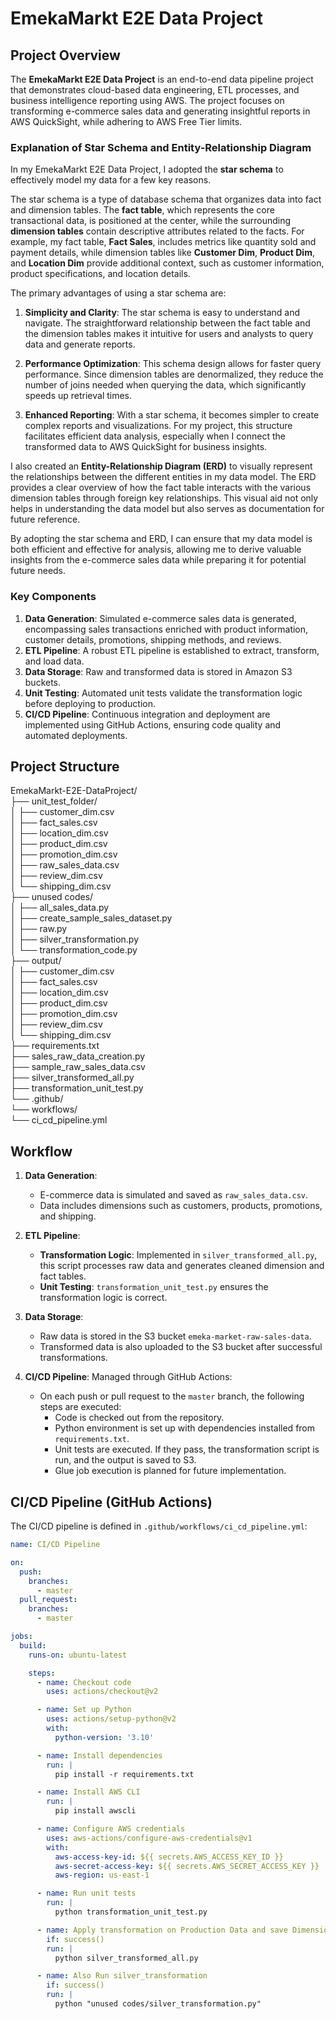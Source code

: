 # EmekaMarkt E2E Data Project

## Project Overview

The **EmekaMarkt E2E Data Project** is an end-to-end data pipeline project that demonstrates cloud-based data engineering, ETL processes, and business intelligence reporting using AWS. The project focuses on transforming e-commerce sales data and generating insightful reports in AWS QuickSight, while adhering to AWS Free Tier limits.  


  
### Explanation of Star Schema and Entity-Relationship Diagram

In my EmekaMarkt E2E Data Project, I adopted the **star schema** to effectively model my data for a few key reasons.

The star schema is a type of database schema that organizes data into fact and dimension tables. The **fact table**, which represents the core transactional data, is positioned at the center, while the surrounding **dimension tables** contain descriptive attributes related to the facts. For example, my fact table, **Fact Sales**, includes metrics like quantity sold and payment details, while dimension tables like **Customer Dim**, **Product Dim**, and **Location Dim** provide additional context, such as customer information, product specifications, and location details.

The primary advantages of using a star schema are:

1. **Simplicity and Clarity**: The star schema is easy to understand and navigate. The straightforward relationship between the fact table and the dimension tables makes it intuitive for users and analysts to query data and generate reports.

2. **Performance Optimization**: This schema design allows for faster query performance. Since dimension tables are denormalized, they reduce the number of joins needed when querying the data, which significantly speeds up retrieval times.

3. **Enhanced Reporting**: With a star schema, it becomes simpler to create complex reports and visualizations. For my project, this structure facilitates efficient data analysis, especially when I connect the transformed data to AWS QuickSight for business insights.

I also created an **Entity-Relationship Diagram (ERD)** to visually represent the relationships between the different entities in my data model. The ERD provides a clear overview of how the fact table interacts with the various dimension tables through foreign key relationships. This visual aid not only helps in understanding the data model but also serves as documentation for future reference.

By adopting the star schema and ERD, I can ensure that my data model is both efficient and effective for analysis, allowing me to derive valuable insights from the e-commerce sales data while preparing it for potential future needs.


### Key Components

1. **Data Generation**: Simulated e-commerce sales data is generated, encompassing sales transactions enriched with product information, customer details, promotions, shipping methods, and reviews.
2. **ETL Pipeline**: A robust ETL pipeline is established to extract, transform, and load data.
3. **Data Storage**: Raw and transformed data is stored in Amazon S3 buckets.
4. **Unit Testing**: Automated unit tests validate the transformation logic before deploying to production.
5. **CI/CD Pipeline**: Continuous integration and deployment are implemented using GitHub Actions, ensuring code quality and automated deployments.

## Project Structure
EmekaMarkt-E2E-DataProject/  
├── unit_test_folder/  
│   ├── customer_dim.csv  
│   ├── fact_sales.csv  
│   ├── location_dim.csv  
│   ├── product_dim.csv  
│   ├── promotion_dim.csv  
│   ├── raw_sales_data.csv  
│   ├── review_dim.csv  
│   └── shipping_dim.csv  
├── unused codes/  
│   ├── all_sales_data.py  
│   ├── create_sample_sales_dataset.py  
│   ├── raw.py  
│   ├── silver_transformation.py  
│   └── transformation_code.py  
├── output/  
│   ├── customer_dim.csv  
│   ├── fact_sales.csv  
│   ├── location_dim.csv  
│   ├── product_dim.csv  
│   ├── promotion_dim.csv  
│   ├── review_dim.csv  
│   └── shipping_dim.csv  
├── requirements.txt  
├── sales_raw_data_creation.py  
├── sample_raw_sales_data.csv  
├── silver_transformed_all.py  
├── transformation_unit_test.py  
└── .github/  
    └── workflows/  
        └── ci_cd_pipeline.yml  


## Workflow

1. **Data Generation**: 
   - E-commerce data is simulated and saved as `raw_sales_data.csv`.
   - Data includes dimensions such as customers, products, promotions, and shipping.

2. **ETL Pipeline**:
   - **Transformation Logic**: Implemented in `silver_transformed_all.py`, this script processes raw data and generates cleaned dimension and fact tables.
   - **Unit Testing**: `transformation_unit_test.py` ensures the transformation logic is correct.

3. **Data Storage**:
   - Raw data is stored in the S3 bucket `emeka-market-raw-sales-data`.
   - Transformed data is also uploaded to the S3 bucket after successful transformations.  

4. **CI/CD Pipeline**: Managed through GitHub Actions:
   - On each push or pull request to the `master` branch, the following steps are executed:
     - Code is checked out from the repository.
     - Python environment is set up with dependencies installed from `requirements.txt`.
     - Unit tests are executed. If they pass, the transformation script is run, and the output is saved to S3.
     - Glue job execution is planned for future implementation.

## CI/CD Pipeline (GitHub Actions)

The CI/CD pipeline is defined in `.github/workflows/ci_cd_pipeline.yml`:

```yaml
name: CI/CD Pipeline

on:
  push:
    branches:
      - master
  pull_request:
    branches:
      - master

jobs:
  build:
    runs-on: ubuntu-latest

    steps:
      - name: Checkout code
        uses: actions/checkout@v2

      - name: Set up Python
        uses: actions/setup-python@v2
        with:
          python-version: '3.10'

      - name: Install dependencies
        run: |
          pip install -r requirements.txt  

      - name: Install AWS CLI
        run: |
          pip install awscli

      - name: Configure AWS credentials
        uses: aws-actions/configure-aws-credentials@v1
        with:
          aws-access-key-id: ${{ secrets.AWS_ACCESS_KEY_ID }}
          aws-secret-access-key: ${{ secrets.AWS_SECRET_ACCESS_KEY }}
          aws-region: us-east-1 

      - name: Run unit tests
        run: |
          python transformation_unit_test.py  

      - name: Apply transformation on Production Data and save Dimension and Fact Tables to S3
        if: success()  
        run: |
          python silver_transformed_all.py 

      - name: Also Run silver_transformation
        if: success()  
        run: |
          python "unused codes/silver_transformation.py"

